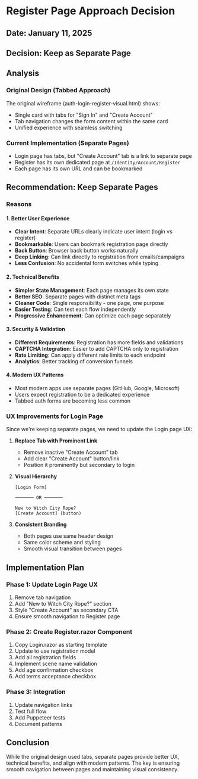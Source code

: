 # Register Page Approach Decision

## Date: January 11, 2025
## Decision: Keep as Separate Page

## Analysis

### Original Design (Tabbed Approach)
The original wireframe (auth-login-register-visual.html) shows:
- Single card with tabs for "Sign In" and "Create Account"
- Tab navigation changes the form content within the same card
- Unified experience with seamless switching

### Current Implementation (Separate Pages)
- Login page has tabs, but "Create Account" tab is a link to separate page
- Register has its own dedicated page at `/Identity/Account/Register`
- Each page has its own URL and can be bookmarked

## Recommendation: Keep Separate Pages

### Reasons

#### 1. **Better User Experience**
- **Clear Intent**: Separate URLs clearly indicate user intent (login vs register)
- **Bookmarkable**: Users can bookmark registration page directly
- **Back Button**: Browser back button works naturally
- **Deep Linking**: Can link directly to registration from emails/campaigns
- **Less Confusion**: No accidental form switches while typing

#### 2. **Technical Benefits**
- **Simpler State Management**: Each page manages its own state
- **Better SEO**: Separate pages with distinct meta tags
- **Cleaner Code**: Single responsibility - one page, one purpose
- **Easier Testing**: Can test each flow independently
- **Progressive Enhancement**: Can optimize each page separately

#### 3. **Security & Validation**
- **Different Requirements**: Registration has more fields and validations
- **CAPTCHA Integration**: Easier to add CAPTCHA only to registration
- **Rate Limiting**: Can apply different rate limits to each endpoint
- **Analytics**: Better tracking of conversion funnels

#### 4. **Modern UX Patterns**
- Most modern apps use separate pages (GitHub, Google, Microsoft)
- Users expect registration to be a dedicated experience
- Tabbed auth forms are becoming less common

### UX Improvements for Login Page

Since we're keeping separate pages, we need to update the Login page UX:

1. **Replace Tab with Prominent Link**
   - Remove inactive "Create Account" tab
   - Add clear "Create Account" button/link
   - Position it prominently but secondary to login

2. **Visual Hierarchy**
   ```
   [Login Form]
   
   ─────── OR ───────
   
   New to Witch City Rope?
   [Create Account] (button)
   ```

3. **Consistent Branding**
   - Both pages use same header design
   - Same color scheme and styling
   - Smooth visual transition between pages

## Implementation Plan

### Phase 1: Update Login Page UX
1. Remove tab navigation
2. Add "New to Witch City Rope?" section
3. Style "Create Account" as secondary CTA
4. Ensure smooth navigation to Register page

### Phase 2: Create Register.razor Component
1. Copy Login.razor as starting template
2. Update to use registration model
3. Add all registration fields
4. Implement scene name validation
5. Add age confirmation checkbox
6. Add terms acceptance checkbox

### Phase 3: Integration
1. Update navigation links
2. Test full flow
3. Add Puppeteer tests
4. Document patterns

## Conclusion

While the original design used tabs, separate pages provide better UX, technical benefits, and align with modern patterns. The key is ensuring smooth navigation between pages and maintaining visual consistency.